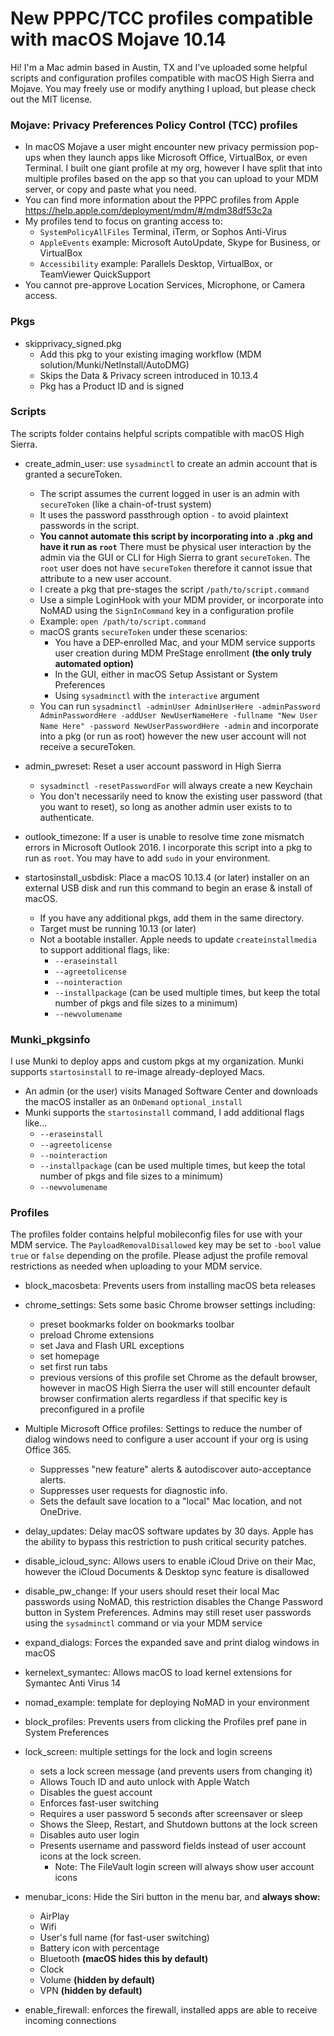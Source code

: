 # **New** PPPC/TCC profiles compatible with macOS Mojave 10.14
Hi! I'm a Mac admin based in Austin, TX and I've uploaded some helpful scripts and configuration profiles compatible with macOS High Sierra and Mojave. You may freely use or modify anything I upload, but please check out the MIT license.

### Mojave: Privacy Preferences Policy Control (TCC) profiles

* In macOS Mojave a user might encounter new privacy permission pop-ups when they launch apps like Microsoft Office, VirtualBox, or even Terminal. I built one giant profile at my org, however I have split that into multiple profiles based on the app so that you can upload to your MDM server, or copy and paste what you need.
* You can find more information about the PPPC profiles from Apple <https://help.apple.com/deployment/mdm/#/mdm38df53c2a> 
* My profiles tend to focus on granting access to:
  * `SystemPolicyAllFiles` Terminal, iTerm, or Sophos Anti-Virus
  * `AppleEvents` example: Microsoft AutoUpdate, Skype for Business, or VirtualBox
  * `Accessibility` example: Parallels Desktop, VirtualBox, or TeamViewer QuickSupport
* You cannot pre-approve Location Services, Microphone, or Camera access.

### Pkgs

* skipprivacy_signed.pkg
  * Add this pkg to your existing imaging workflow (MDM solution/Munki/NetInstall/AutoDMG)
  * Skips the Data & Privacy screen introduced in 10.13.4
  * Pkg has a Product ID and is signed

### Scripts

The scripts folder contains helpful scripts compatible with macOS High Sierra.

* create_admin_user: use `sysadminctl` to create an admin account that is granted a secureToken. 
  * The script assumes the current logged in user is an admin with `secureToken` (like a chain-of-trust system)
  * It uses the password passthrough option `-` to avoid plaintext passwords in the script.
  * __You cannot automate this script by incorporating into a .pkg and have it run as `root`__ There must be physical user interaction by the admin via the GUI or CLI for High Sierra to grant `secureToken`. The `root` user does not have `secureToken` therefore it cannot issue that attribute to a new user account.
  * I create a pkg that pre-stages the script `/path/to/script.command`
  * Use a simple LoginHook with your MDM provider, or incorporate into NoMAD using the `SignInCommand` key in a configuration profile
  * Example: `open /path/to/script.command`
  * macOS grants `secureToken` under these scenarios:
    * You have a DEP-enrolled Mac, and your MDM service supports user creation during MDM PreStage enrollment __(the only truly automated option)__
    * In the GUI, either in macOS Setup Assistant or System Preferences
    * Using `sysadminctl` with the `interactive` argument
  * You can run `sysadminctl -adminUser AdminUserHere -adminPassword AdminPasswordHere -addUser NewUserNameHere -fullname "New User Name Here" -password NewUserPasswordHere -admin` and incorporate into a pkg (or run as root) however the new user account will not receive a secureToken.

* admin_pwreset: Reset a user account password in High Sierra
  * `sysadminctl -resetPasswordFor` will always create a new Keychain
  * You don't necessarily need to know the existing user password (that you want to reset), so long as another admin user exists to to authenticate.

* outlook_timezone: If a user is unable to resolve time zone mismatch errors in Microsoft Outlook 2016. I incorporate this script into a pkg to run as `root`. You may have to add `sudo` in your environment.

* startosinstall_usbdisk: Place a macOS 10.13.4 (or later) installer on an external USB disk and run this command to begin an erase & install of macOS. 
  * If you have any additional pkgs, add them in the same directory. 
  * Target must be running 10.13 (or later)
  * Not a bootable installer. Apple needs to update `createinstallmedia` to support additional flags, like:
    * `--eraseinstall`
    * `--agreetolicense`
    * `--nointeraction`
    * `--installpackage` (can be used multiple times, but keep the total number of pkgs and file sizes to a minimum)
    * `--newvolumename`

### Munki_pkgsinfo

I use Munki to deploy apps and custom pkgs at my organization. Munki supports `startosinstall` to re-image already-deployed Macs.

* An admin (or the user) visits Managed Software Center and downloads the macOS installer as an `OnDemand` `optional_install`
* Munki supports the `startosinstall` command, I add additional flags like...
  * `--eraseinstall`
  * `--agreetolicense`
  * `--nointeraction`
  * `--installpackage` (can be used multiple times, but keep the total number of pkgs and file sizes to a minimum)
  * `--newvolumename`

### Profiles

The profiles folder contains helpful mobileconfig files for use with your MDM service. The `PayloadRemovalDisallowed` key may be set to `-bool` value `true` or `false` depending on the profile. Please adjust the profile removal restrictions as needed when uploading to your MDM service.

* block_macosbeta: Prevents users from installing macOS beta releases

* chrome_settings: Sets some basic Chrome browser settings including:
  * preset bookmarks folder on bookmarks toolbar
  * preload Chrome extensions
  * set Java and Flash URL exceptions
  * set homepage
  * set first run tabs
  * previous versions of this profile set Chrome as the default browser, however in macOS High Sierra the user will still encounter default browser confirmation alerts regardless if that specific key is preconfigured in a profile
  
* Multiple Microsoft Office profiles: Settings to reduce the number of dialog windows need to configure a user account if your org is using Office 365. 
  * Suppresses "new feature" alerts & autodiscover auto-acceptance alerts. 
  * Suppresses user requests for diagnostic info. 
  * Sets the default save location to a "local" Mac location, and not OneDrive.  

* delay_updates: Delay macOS software updates by 30 days. Apple has the ability to bypass this restriction to push critical security patches.

* disable_icloud_sync: Allows users to enable iCloud Drive on their Mac, however the iCloud Documents & Desktop sync feature is disallowed

* disable_pw_change: If your users should reset their local Mac passwords using NoMAD, this restriction disables the Change Password button in System Preferences. Admins may still reset user passwords using the `sysadminctl` command or via your MDM service

* expand_dialogs: Forces the expanded save and print dialog windows in macOS

* kernelext_symantec: Allows macOS to load kernel extensions for Symantec Anti Virus 14

* nomad_example: template for deploying NoMAD in your environment

* block_profiles: Prevents users from clicking the Profiles pref pane in System Preferences

* lock_screen: multiple settings for the lock and login screens
  * sets a lock screen message (and prevents users from changing it)
  * Allows Touch ID and auto unlock with Apple Watch
  * Disables the guest account
  * Enforces fast-user switching
  * Requires a user password 5 seconds after screensaver or sleep
  * Shows the Sleep, Restart, and Shutdown buttons at the lock screen
  * Disables auto user login
  * Presents username and password fields instead of user account icons at the lock screen. 
    * Note: The FileVault login screen will always show user account icons
 
 * menubar_icons: Hide the Siri button in the menu bar, and __always show:__
   * AirPlay
   * Wifi
   * User's full name (for fast-user switching)
   * Battery icon with percentage
   * Bluetooth __(macOS hides this by default)__
   * Clock
   * Volume __(hidden by default)__
   * VPN __(hidden by default)__

* enable_firewall: enforces the firewall, installed apps are able to receive incoming connections
